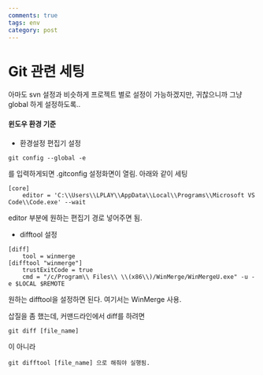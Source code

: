 ```yaml
---
comments: true
tags: env
category: post
---
```

# Git 관련 세팅

아마도 svn 설정과 비슷하게 프로젝트 별로 설정이 가능하겠지만, 귀찮으니까 그냥 global 하게 설정하도록..

#### 윈도우 환경 기준

* 환경설정 편집기 설정

```
git config --global -e
```
를 입력하게되면 .gitconfig 설정화면이 열림. 아래와 같이 세팅
```
[core]
	editor = 'C:\\Users\\LPLAY\\AppData\\Local\\Programs\\Microsoft VS Code\\Code.exe' --wait
```
editor 부분에 원하는 편집기 경로 넣어주면 됨.

* difftool 설정

```
[diff]
    tool = winmerge
[difftool "winmerge"]
    trustExitCode = true
    cmd = "/c/Program\\ Files\\ \\(x86\\)/WinMerge/WinMergeU.exe" -u -e $LOCAL $REMOTE
```
원하는 difftool을 설정하면 된다. 여기서는 WinMerge 사용.

삽질을 좀 했는데, 커맨드라인에서 diff를 하려면
```
git diff [file_name]
```
이 아니라
```
git difftool [file_name] 으로 해줘야 실행됨.
